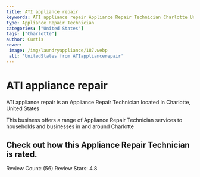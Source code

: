 ```yaml
---
title: ATI appliance repair
keywords: ATI appliance repair Appliance Repair Technician Charlotte United States 
type: Appliance Repair Technician 
categories: ["United States"]
tags: ["Charlotte"]
author: Curtis
cover:
 image: /img/laundryappliance/187.webp
 alt: 'UnitedStates from ATIappliancerepair'
---
```


# ATI appliance repair
ATI appliance repair is an Appliance Repair Technician located in Charlotte, United States

This business offers a range of Appliance Repair Technician services to households and businesses in and around Charlotte

## Check out how this Appliance Repair Technician is rated.
Review Count: (56)
Review Stars: 4.8
